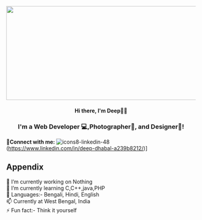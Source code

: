 <p align="center">

<img width="2520" height="250" src="https://user-images.githubusercontent.com/103854417/178110816-20b6d602-e8fb-4fbd-a69d-796b4a919d57.png" alt="my banner">
</p>
<h4 align="center">Hi there, I'm Deep👋🏽</h4>
<h3 align="center">I'm a Web Developer 💻,Photographer📸, and Designer🎨!</h3> 

🤝**Connect with me:**
![icons8-linkedin-48](https://user-images.githubusercontent.com/103854417/178112738-6bdad01b-a37d-417d-b282-73e7d266837f.png)(https://www.linkedin.com/in/deep-dhabal-a239b8212/)]
## Appendix

 🔭 I’m currently working on Nothing <br />
 🌱 I’m currently learning  C,C++,java,PHP <br />
 💬 Languages:- Bengali, Hindi, English <br />
 📫 Currently at West Bengal, India <br />
 ⚡ Fun fact:- Think it yourself <br />

